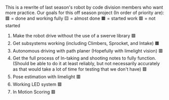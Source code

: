 This is a rewrite of last season's robot by code division members who want more practice.
Our goals for this off season project (In order of priority are):
🟩 = done and working fully 🟨 = almost done 🟧 = started work 🟥 = not started

1. Make the robot drive without the use of a swerve library 🟩
2. Get subsystems working (including Climbers, Sprocket, and Intake) 🟧
3. Autonomous driving with path planer (Hopefully with limelight vision) 🟥
4. Get the full process of In-taking and shooting notes to fully function. (Should be able to do it at least reliably, but not necessarily accurately as that would take a lot of time for testing that we don't have) 🟥
5. Pose estimation with limelight 🟥
6. Working LED system 🟥
7. In Motion Scoring 🟥
